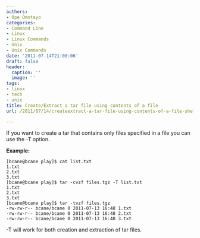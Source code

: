 ```yaml
---
authors:
- Ope Omotayo
categories:
- Command Line
- Linux
- Linux Commands
- Unix
- Unix Commands
date: '2011-07-14T21:00:06'
draft: false
header:
  caption: ''
  image: ''
tags:
- linux
- tech
- unix
title: Create/Extract a tar file using contents of a file
url: /2011/07/14/createextract-a-tar-file-using-contents-of-a-file-shell-fu

---
```


If you want to create a tar that contains only files specified in a file you can use the -T option.

**Example:**

    [bcane@bcane play]$ cat list.txt  
    1.txt  
    2.txt  
    3.txt  
    [bcane@bcane play]$ tar -cvzf files.tgz -T list.txt  
    1.txt  
    2.txt  
    3.txt  
    [bcane@bcane play]$ tar -tvzf files.tgz   
    -rw-rw-r-- bcane/bcane 0 2011-07-13 16:48 1.txt  
    -rw-rw-r-- bcane/bcane 0 2011-07-13 16:48 2.txt  
    -rw-rw-r-- bcane/bcane 0 2011-07-13 16:48 3.txt

-T will work for both creation and extraction of tar files.
